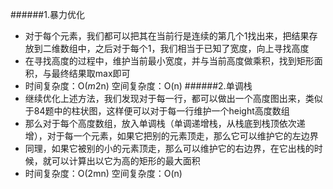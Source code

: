 ######1.暴力优化
* 对于每个元素，我们都可以把其在当前行是连续的第几个1找出来，把结果存放到二维数组中，之后对于每个1，我们相当于已知了宽度，向上寻找高度
* 在寻找高度的过程中，维护当前最小宽度，并与当前高度做乘积，找到矩形面积，与最终结果取max即可
* 时间复杂度：O($m{2}$n) 空间复杂度：O(n)
######2.单调栈
* 继续优化上述方法，我们发现对于每一行，都可以做出一个高度图出来，类似于84题中的柱状图，这样便可以对于每一行维护一个height高度数组
* 那么对于每个高度数组，放入单调栈（单调递增栈，从栈底到栈顶依次递增），对于每一个元素，如果它把别的元素顶走，那么它可以维护它的左边界
* 同理，如果它被别的小的元素顶走，那么可以维护它的右边界，在它出栈的时候，就可以计算出以它为高的矩形的最大面积
* 时间复杂度：O(2mn) 空间复杂度：O(n)
